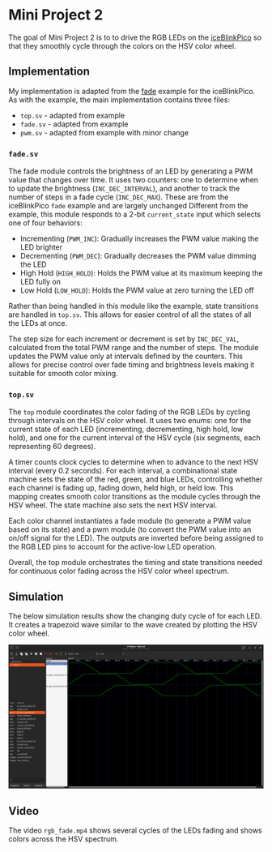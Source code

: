 # Mini Project 2
The goal of Mini Project 2 is to to drive the RGB LEDs on the [iceBlinkPico](https://github.com/bminch/iceBlinkPico/) so that they smoothly cycle through the colors on the HSV color wheel.

## Implementation
My implementation is adapted from the [fade](https://github.com/bminch/iceBlinkPico/tree/main/examples/fade) example for the iceBlinkPico. As with the example, the main implementation contains three files:
- `top.sv` - adapted from example
- `fade.sv` - adapted from example
- `pwm.sv` - adapted from example with minor change

### `fade.sv`
The fade module controls the brightness of an LED by generating a PWM value that changes over time. It uses two counters: one to determine when to update the brightness (`INC_DEC_INTERVAL`), and another to track the number of steps in a fade cycle (`INC_DEC_MAX`). These are from the iceBlinkPico `fade` example and are largely unchanged Different from the example, this module responds to a 2-bit `current_state` input which selects one of four behaviors:

- Incrementing (`PWM_INC`): Gradually increases the PWM value making the LED brighter
- Decrementing (`PWM_DEC`): Gradually decreases the PWM value dimming the LED
- High Hold (`HIGH_HOLD`): Holds the PWM value at its maximum keeping the LED fully on
- Low Hold (`LOW_HOLD`): Holds the PWM value at zero turning the LED off

Rather than being handled in this module like the example, state transitions are handled in `top.sv`. This allows for easier control of all the states of all the LEDs at once.

The step size for each increment or decrement is set by `INC_DEC_VAL`, calculated from the total PWM range and the number of steps. The module updates the PWM value only at intervals defined by the counters. This allows for precise control over fade timing and brightness levels making it suitable for smooth color mixing.

### `top.sv`
The `top` module coordinates the color fading of the RGB LEDs by cycling through intervals on the HSV color wheel. It uses two enums: one for the current state of each LED (incrementing, decrementing, high hold, low hold), and one for the current interval of the HSV cycle (six segments, each representing 60 degrees).

A timer counts clock cycles to determine when to advance to the next HSV interval (every 0.2 seconds). For each interval, a combinational state machine sets the state of the red, green, and blue LEDs, controlling whether each channel is fading up, fading down, held high, or held low. This mapping creates smooth color transitions as the module cycles through the HSV wheel. The state machine also sets the next HSV interval.

Each color channel instantiates a fade module (to generate a PWM value based on its state) and a pwm module (to convert the PWM value into an on/off signal for the LED). The outputs are inverted before being assigned to the RGB LED pins to account for the active-low LED operation.

Overall, the top module orchestrates the timing and state transitions needed for continuous color fading across the HSV color wheel spectrum.

## Simulation
The below simulation results show the changing duty cycle of for each LED. It creates a trapezoid wave similar to the wave created by plotting the HSV color wheel.

![simulation result](top_sim.png)

## Video
The video `rgb_fade.mp4` shows several cycles of the LEDs fading and shows colors across the HSV spectrum.
